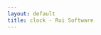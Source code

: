 ```yaml
---
layout: default
title: clock - Rui Software
---
```


<article id="time" style="font-size: 10vmax;text-align:center;" />

<script type="text/javascript">
var datemode = false;
function refreshClock()
{
    var nowTime = new Date();
    var value = "";
    if (datemode) {
        value = nowTime.toLocaleDateString() + "<br>";
    }
    value = value + nowTime.toLocaleTimeString();
    $("#time").html(value);

    setTimeout(refreshClock,300);
}

$(function(){
    $("#time").on("click", function() { datemode = !datemode;} );
    refreshClock();
});
</script>